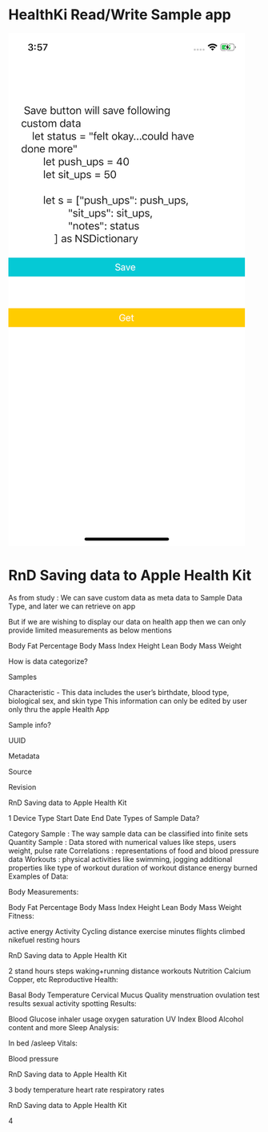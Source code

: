 # HealthKi Read/Write Sample app

![Alt text](/sample.png)

# RnD Saving data to Apple Health Kit

As from study : We can save custom data as meta data to Sample Data Type, and later we can retrieve on app

But if we are wishing to display our data on health app then we can only provide limited measurements as below mentions

Body Fat Percentage Body Mass Index Height Lean Body Mass Weight

How is data categorize?

Samples

Characteristic - This data includes the user’s birthdate, blood type, biological sex, and skin type This information can only be edited by user only thru the apple Health App

Sample info?

UUID

Metadata

Source

Revision

RnD Saving data to Apple Health Kit

1 Device Type Start Date End Date Types of Sample Data?

Category Sample : The way sample data can be classified into finite sets Quantity Sample : Data stored with numerical values like steps, users weight, pulse rate Correlations : representations of food and blood pressure data Workouts : physical activities like swimming, jogging additional properties like type of workout duration of workout distance energy burned Examples of Data:

Body Measurements:

Body Fat Percentage Body Mass Index Height Lean Body Mass Weight Fitness:

active energy Activity Cycling distance exercise minutes flights climbed nikefuel resting hours

RnD Saving data to Apple Health Kit

2 stand hours steps waking+running distance workouts Nutrition Calcium Copper, etc Reproductive Health:

Basal Body Temperature Cervical Mucus Quality menstruation ovulation test results sexual activity spotting Results:

Blood Glucose inhaler usage oxygen saturation UV Index Blood Alcohol content and more Sleep Analysis:

In bed /asleep Vitals:

Blood pressure

RnD Saving data to Apple Health Kit

3 body temperature heart rate respiratory rates

RnD Saving data to Apple Health Kit

4
